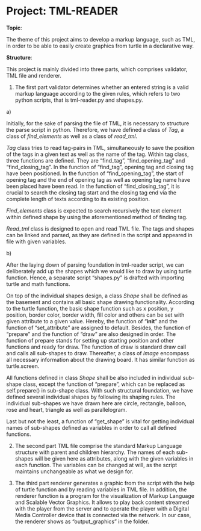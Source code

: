 # Project: TML-READER

**Topic**: 

The theme of this project aims to develop a markup language, such as TML, in order to be able to easily create graphics from turtle in a declarative way.

**Structure**:

This project is mainly divided into three parts, which comprises validator, TML file and renderer. 

1. The first part validator determines whether an entered string is a valid markup language according to the given rules, which refers to two python scripts, that is tml-reader.py and shapes.py. 

a) 

Initially, for the sake of parsing the file of TML, it is necessary to structure the parse script in python. Therefore, we have defined a class of *Tag*, a class of *find_elements* as well as a class of *read_tml*.

*Tag* class tries to read tag-pairs in TML, simultaneously to save the position of the tags in a given text as well as the name of the tag. Within tag class, three functions are defined. They are “find_tag”, “find_opening_tag” and “find_closing_tag”. In the function of “find_tag”, opening tag and closing tag have been positioned. In the function of “find_opening_tag”, the start of opening tag and the end of opening tag as well as opening tag name have been placed have been read. In the function of “find_closing_tag”, it is crucial to search the closing tag start and the closing tag end via the complete length of texts according to its existing position. 

*Find_elements* class is expected to search recursively the text element within defined shape by using the aforementioned method of finding tag. 

*Read_tml* class is designed to open and read TML file. The tags and shapes can be linked and parsed, as they are defined in the script and appeared in file with given variables. 

b) 

After the laying down of parsing foundation in tml-reader script, we can deliberately add up the shapes which we would like to draw by using turtle function. 
Hence, a separate script “shapes.py” is drafted with importing turtle and math functions. 

On top of the individual shapes design, a class *Shape* shall be defined as the basement and contains all basic shape drawing functionality. According to the turtle function, the basic shape function such as x position, y position, border color, border width, fill color and others can be set with given attribute to a given value. Hereby, the function of “__init__” and the function of “set_attribute” are assigned to default. Besides, the function of “prepare” and the function of “draw” are also designed in order. The function of prepare stands for setting up starting position and other functions and ready for draw. The function of draw is standard draw call and calls all sub-shapes to draw. Thereafter, a class of *Image* encompass all necessary information about the drawing board. It has similar function as turtle.screen. 

All functions defined in class *Shape* shall be also included in individual sub-shape class, except the function of “prepare”, which can be replaced as self.prepare() in sub-shape class. With such structural foundation, we have defined several individual shapes by following its shaping rules. The individual sub-shapes we have drawn here are circle, rectangle, balloon, rose and heart, triangle as well as parallelogram.  

Last but not the least, a function of “get_shape” is vital for getting individual names of sub-shapes defined as variables in order to call all defined functions. 

2. The second part TML file comprise the standard Markup Language structure with parent and children hierarchy.  The names of each sub-shapes will be given here as attributes, along with the given variables in each function. The variables can be changed at will, as the script maintains unchangeable as what we design for. 

3. The third part renderer generates a graphic from the script with the help of turtle function and by reading variables in TML file. In addition, the renderer function is a program for the visualization of Markup Language and Scalable Vector Graphics. It allows to play back content streamed with the player from the server and to operate the player with a Digital Media Controller device that is connected via the network. In our case, the renderer shows as “output_graphics” in the folder.  

